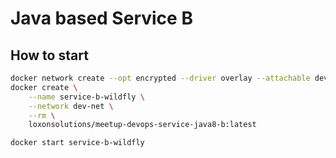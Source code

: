 # Java based Service B

## How to start
```sh
docker network create --opt encrypted --driver overlay --attachable dev-net
docker create \
    --name service-b-wildfly \
    --network dev-net \
    --rm \
    loxonsolutions/meetup-devops-service-java8-b:latest

docker start service-b-wildfly 
```
